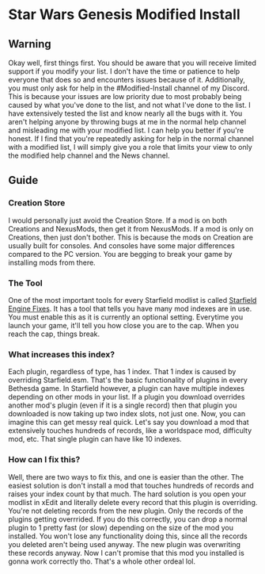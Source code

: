 # Star Wars Genesis Modified Install

## Warning
Okay well, first things first. You should be aware that you will receive limited support if you modify your list. I don't have the time or patience to help everyone that does so and encounters issues because of it. Additionally, you must only ask for help in the #Modified-Install channel of my Discord. This is because your issues are low priority due to most probably being caused by what you've done to the list, and not what I've done to the list. I have extensively tested the list and know nearly all the bugs with it. You aren't helping anyone by throwing bugs at me in the normal help channel and misleading me with your modified list. I can help you better if you're honest. If I find that you're repeatedly asking for help in the normal channel with a modified list, I will simply give you a role that limits your view to only the modified help channel and the News channel.


## Guide
### Creation Store
I would personally just avoid the Creation Store. If a mod is on both Creations and NexusMods, then get it from NexusMods. If a mod is only on Creations, then just don't bother. This is because the mods on Creation are usually built for consoles. And consoles have some major differences compared to the PC version. You are begging to break your game by installing mods from there. 

### The Tool
One of the most important tools for every Starfield modlist is called [Starfield Engine Fixes](https://www.nexusmods.com/starfield/mods/10457?tab=files). It has a tool that tells you have many mod indexes are in use. You must enable this as it is currently an optional setting. Everytime you launch your game, it'll tell you how close you are to the cap. When you reach the cap, things break.

### What increases this index?
Each plugin, regardless of type, has 1 index. That 1 index is caused by overriding Starfield.esm. That's the basic functionality of plugins in every Bethesda game. In Starfield however, a plugin can have multiple indexes depending on other mods in your list. If a plugin you download overrides another mod's plugin (even if it is a single record) then that plugin you downloaded is now taking up two index slots, not just one. Now, you can imagine this can get messy real quick. Let's say you download a mod that extensively touches hundreds of records, like a worldspace mod, difficulty mod, etc. That single plugin can have like 10 indexes.

### How can I fix this?
Well, there are two ways to fix this, and one is easier than the other. The easiest solution is don't install a mod that touches hundreds of records and raises your index count by that much. The hard solution is you open your modlist in xEdit and literally delete every record that this plugin is overriding. You're not deleting records from the new plugin. Only the records of the plugins getting overrrided. If you do this correctly, you can drop a normal plugin to 1 pretty fast (or slow) depending on the size of the mod you installed. You won't lose any functionality doing this, since all the records you deleted aren't being used anyway. The new plugin was overwriting these records anyway. Now I can't promise that this mod you installed is gonna work correctly tho. That's a whole other ordeal lol.
